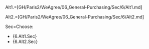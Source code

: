Alt1.=[GH/Paris2/WeAgree/06_General-Purchasing/Sec/6/Alt1.md]

Alt2.=[GH/Paris2/WeAgree/06_General-Purchasing/Sec/6/Alt2.md]

Sec=Choose: <ul><li>{6.Alt1.Sec}</li><li>{6.Alt2.Sec}</li></ul>
